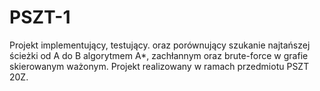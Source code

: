 # PSZT-1
Projekt implementujący, testujący. oraz porównujący szukanie najtańszej ścieżki od A do B algorytmem A*, zachłannym oraz brute-force w grafie skierowanym ważonym. Projekt realizowany w ramach przedmiotu PSZT 20Z.
